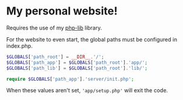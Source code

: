 # My personal website!
Requires the use of my [php-lib](https://github.com/seantherobonaut/php-lib) library. 

For the website to even start, the global paths must be configured in index.php.
```php
$GLOBALS['path_root'] = __DIR__.'/'; 
$GLOBALS['path_app'] = $GLOBALS['path_root'].'app/'; 
$GLOBALS['path_lib'] = $GLOBALS['path_root'].'lib/';

require $GLOBALS['path_app'].'server/init.php';    
```
When these values aren't set, `'app/setup.php'` will exit the code.
